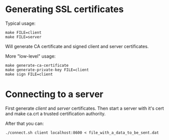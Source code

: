 # Generating SSL certificates

Typical usage:

```shell
make FILE=client
make FILE=server
```

Will generate CA certificate and signed client and server certificates.

More "low-level" usage:

```shell
make generate-ca-certificate
make generate-private-key FILE=client 
make sign FILE=client
```

# Connecting to a server

First generate *client* and *server* certificates. Then start a server with it's cert and make ca.crt a trusted certification authority.

After that you can:

```shell
./connect.sh client localhost:8600 < file_with_a_data_to_be_sent.dat
```
